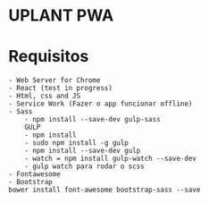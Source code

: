 # UPLANT PWA


# Requisitos

	- Web Server for Chrome
	- React (test in progress)
	- Html, css and JS
	- Service Work (Fazer o app funcionar offline)
	- Sass 
		- npm install --save-dev gulp-sass
		GULP
		- npm install
		- sudo npm install -g gulp
		- npm install --save-dev gulp
		- watch = npm install gulp-watch --save-dev 
		- gulp watch para rodar o scss
	- Fontawesome
	- Bootstrap
	bower install font-awesome bootstrap-sass --save 